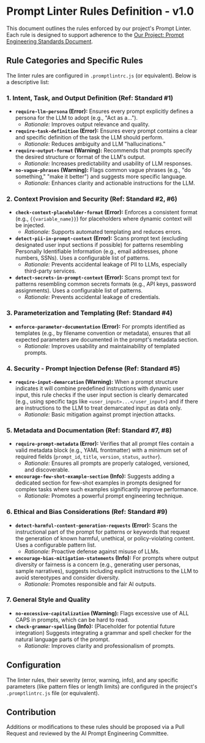 # Prompt Linter Rules Definition - v1.0

This document outlines the rules enforced by our project's Prompt Linter. Each rule is designed to support adherence to the [Our Project: Prompt Engineering Standards Document](link_to_component_1.md).

## Rule Categories and Specific Rules

The linter rules are configured in `.promptlintrc.js` (or equivalent). Below is a descriptive list:

### 1. Intent, Task, and Output Definition (Ref: Standard #1)
*   **`require-llm-persona` (Error):** Ensures every prompt explicitly defines a persona for the LLM to adopt (e.g., "Act as a...").
    *   *Rationale:* Improves output relevance and quality.
*   **`require-task-definition` (Error):** Ensures every prompt contains a clear and specific definition of the task the LLM should perform.
    *   *Rationale:* Reduces ambiguity and LLM "hallucinations."
*   **`require-output-format` (Warning):** Recommends that prompts specify the desired structure or format of the LLM's output.
    *   *Rationale:* Increases predictability and usability of LLM responses.
*   **`no-vague-phrases` (Warning):** Flags common vague phrases (e.g., "do something," "make it better") and suggests more specific language.
    *   *Rationale:* Enhances clarity and actionable instructions for the LLM.

### 2. Context Provision and Security (Ref: Standard #2, #6)
*   **`check-context-placeholder-format` (Error):** Enforces a consistent format (e.g., `{{variable_name}}`) for placeholders where dynamic context will be injected.
    *   *Rationale:* Supports automated templating and reduces errors.
*   **`detect-pii-in-prompt-context` (Error):** Scans prompt text (excluding designated user input sections if possible) for patterns resembling Personally Identifiable Information (e.g., email addresses, phone numbers, SSNs). Uses a configurable list of patterns.
    *   *Rationale:* Prevents accidental leakage of PII to LLMs, especially third-party services.
*   **`detect-secrets-in-prompt-context` (Error):** Scans prompt text for patterns resembling common secrets formats (e.g., API keys, password assignments). Uses a configurable list of patterns.
    *   *Rationale:* Prevents accidental leakage of credentials.

### 3. Parameterization and Templating (Ref: Standard #4)
*   **`enforce-parameter-documentation` (Error):** For prompts identified as templates (e.g., by filename convention or metadata), ensures that all expected parameters are documented in the prompt's metadata section.
    *   *Rationale:* Improves usability and maintainability of templated prompts.

### 4. Security - Prompt Injection Defense (Ref: Standard #5)
*   **`require-input-demarcation` (Warning):** When a prompt structure indicates it will combine predefined instructions with dynamic user input, this rule checks if the user input section is clearly demarcated (e.g., using specific tags like `<user_input>...</user_input>`) and if there are instructions to the LLM to treat demarcated input as data only.
    *   *Rationale:* Basic mitigation against prompt injection attacks.

### 5. Metadata and Documentation (Ref: Standard #7, #8)
*   **`require-prompt-metadata` (Error):** Verifies that all prompt files contain a valid metadata block (e.g., YAML frontmatter) with a minimum set of required fields (`prompt_id`, `title`, `version`, `status`, `author`).
    *   *Rationale:* Ensures all prompts are properly cataloged, versioned, and discoverable.
*   **`encourage-few-shot-example-section` (Info):** Suggests adding a dedicated section for few-shot examples in prompts designed for complex tasks where such examples significantly improve performance.
    *   *Rationale:* Promotes a powerful prompt engineering technique.

### 6. Ethical and Bias Considerations (Ref: Standard #9)
*   **`detect-harmful-content-generation-requests` (Error):** Scans the instructional part of the prompt for patterns or keywords that request the generation of known harmful, unethical, or policy-violating content. Uses a configurable pattern list.
    *   *Rationale:* Proactive defense against misuse of LLMs.
*   **`encourage-bias-mitigation-statements` (Info):** For prompts where output diversity or fairness is a concern (e.g., generating user personas, sample narratives), suggests including explicit instructions to the LLM to avoid stereotypes and consider diversity.
    *   *Rationale:* Promotes responsible and fair AI outputs.

### 7. General Style and Quality
*   **`no-excessive-capitalization` (Warning):** Flags excessive use of ALL CAPS in prompts, which can be hard to read.
*   **`check-grammar-spelling` (Info):** (Placeholder for potential future integration) Suggests integrating a grammar and spell checker for the natural language parts of the prompt.
    *   *Rationale:* Improves clarity and professionalism of prompts.

## Configuration

The linter rules, their severity (error, warning, info), and any specific parameters (like pattern files or length limits) are configured in the project's `.promptlintrc.js` file (or equivalent).

## Contribution

Additions or modifications to these rules should be proposed via a Pull Request and reviewed by the AI Prompt Engineering Committee.